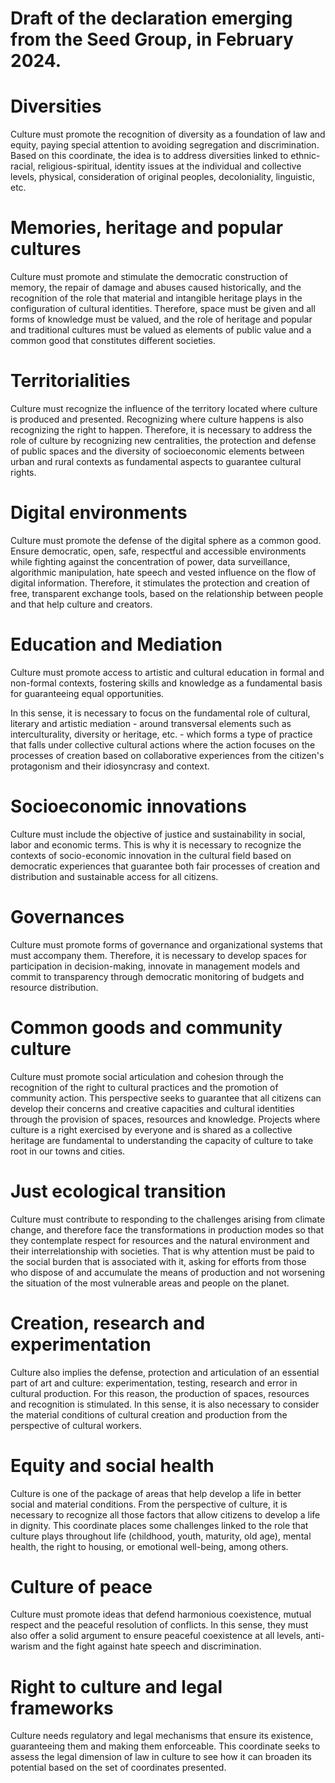 # Draft of the declaration emerging from the Seed Group, in February 2024.

# Diversities
Culture must promote the recognition of diversity as a foundation of law and equity, paying special attention to avoiding segregation and discrimination.
Based on this coordinate, the idea is to address diversities linked to ethnic-racial, religious-spiritual, identity issues at the individual and collective levels, physical, consideration of original peoples, decoloniality, linguistic, etc.

# Memories, heritage and popular cultures
Culture must promote and stimulate the democratic construction of memory, the repair of damage and abuses caused historically, and the recognition of the role that material and intangible heritage plays in the configuration of cultural identities.
Therefore, space must be given and all forms of knowledge must be valued, and the role of heritage and popular and traditional cultures must be valued as elements of public value and a common good that constitutes different societies.

# Territorialities
Culture must recognize the influence of the territory located where culture is produced and presented. Recognizing where culture happens is also recognizing the right to happen.
Therefore, it is necessary to address the role of culture by recognizing new centralities, the protection and defense of public spaces and the diversity of socioeconomic elements between urban and rural contexts as fundamental aspects to guarantee cultural rights.

# Digital environments
Culture must promote the defense of the digital sphere as a common good.
Ensure democratic, open, safe, respectful and accessible environments while fighting against the concentration of power, data surveillance, algorithmic manipulation, hate speech and vested influence on the flow of digital information.
Therefore, it stimulates the protection and creation of free, transparent exchange tools, based on the relationship between people and that help culture and creators.

# Education and Mediation
Culture must promote access to artistic and cultural education in formal and non-formal contexts, fostering skills and knowledge as a fundamental basis for guaranteeing equal opportunities.

In this sense, it is necessary to focus on the fundamental role of cultural, literary and artistic mediation - around transversal elements such as interculturality, diversity or heritage, etc. - which forms a type of practice that falls under collective cultural actions where the action focuses on the processes of creation based on collaborative experiences from the citizen's protagonism and their idiosyncrasy and context.

# Socioeconomic innovations
Culture must include the objective of justice and sustainability in social, labor and economic terms.
This is why it is necessary to recognize the contexts of socio-economic innovation in the cultural field based on democratic experiences that guarantee both fair processes of creation and distribution and sustainable access for all citizens.

# Governances
Culture must promote forms of governance and organizational systems that must accompany them.
Therefore, it is necessary to develop spaces for participation in decision-making, innovate in management models and commit to transparency through democratic monitoring of budgets and resource distribution.

# Common goods and community culture
Culture must promote social articulation and cohesion through the recognition of the right to cultural practices and the promotion of community action.
This perspective seeks to guarantee that all citizens can develop their concerns and creative capacities and cultural identities through the provision of spaces, resources and knowledge.
Projects where culture is a right exercised by everyone and is shared as a collective heritage are fundamental to understanding the capacity of culture to take root in our towns and cities.

# Just ecological transition
Culture must contribute to responding to the challenges arising from climate change, and therefore face the transformations in production modes so that they contemplate respect for resources and the natural environment and their interrelationship with societies.
That is why attention must be paid to the social burden that is associated with it, asking for efforts from those who dispose of and accumulate the means of production and not worsening the situation of the most vulnerable areas and people on the planet.

# Creation, research and experimentation
Culture also implies the defense, protection and articulation of an essential part of art and culture: experimentation, testing, research and error in cultural production.
For this reason, the production of spaces, resources and recognition is stimulated. In this sense, it is also necessary to consider the material conditions of cultural creation and production from the perspective of cultural workers.

# Equity and social health
Culture is one of the package of areas that help develop a life in better social and material conditions.
From the perspective of culture, it is necessary to recognize all those factors that allow citizens to develop a life in dignity. This coordinate places some challenges linked to the role that culture plays throughout life (childhood, youth, maturity, old age), mental health, the right to housing, or emotional well-being, among others.

# Culture of peace
Culture must promote ideas that defend harmonious coexistence, mutual respect and the peaceful resolution of conflicts.
In this sense, they must also offer a solid argument to ensure peaceful coexistence at all levels, anti-warism and the fight against hate speech and discrimination.

# Right to culture and legal frameworks
Culture needs regulatory and legal mechanisms that ensure its existence, guaranteeing them and making them enforceable.
This coordinate seeks to assess the legal dimension of law in culture to see how it can broaden its potential based on the set of coordinates presented.
